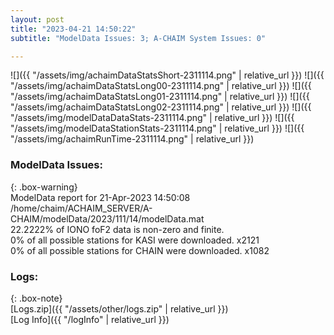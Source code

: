 ```yaml
---
layout: post
title: "2023-04-21 14:50:22"
subtitle: "ModelData Issues: 3; A-CHAIM System Issues: 0"

---
```


![]({{ "/assets/img/achaimDataStatsShort-2311114.png" | relative_url }})
![]({{ "/assets/img/achaimDataStatsLong00-2311114.png" | relative_url }})
![]({{ "/assets/img/achaimDataStatsLong01-2311114.png" | relative_url }})
![]({{ "/assets/img/achaimDataStatsLong02-2311114.png" | relative_url }})
![]({{ "/assets/img/modelDataDataStats-2311114.png" | relative_url }})
![]({{ "/assets/img/modelDataStationStats-2311114.png" | relative_url }})
![]({{ "/assets/img/achaimRunTime-2311114.png" | relative_url }})


### ModelData Issues:  
  
{: .box-warning}  
 ModelData report for 21-Apr-2023 14:50:08   
 /home/chaim/ACHAIM_SERVER/A-CHAIM/modelData/2023/111/14/modelData.mat   
 22.2222% of IONO foF2 data is non-zero and finite.   
 0% of all possible stations for KASI were downloaded. x2121   
 0% of all possible stations for CHAIN were downloaded. x1082   
  


### Logs:  
  
{: .box-note}  
[Logs.zip]({{ "/assets/other/logs.zip" | relative_url }})  
[Log Info]({{ "/logInfo" | relative_url }})  
